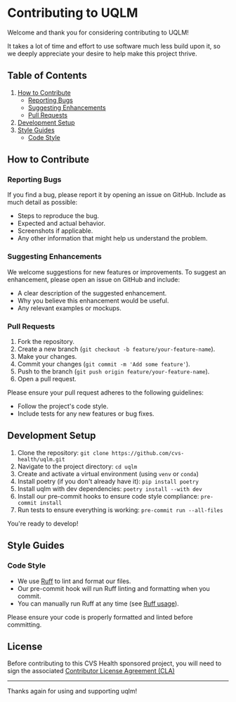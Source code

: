 # Contributing to UQLM

Welcome and thank you for considering contributing to UQLM!

It takes a lot of time and effort to use software much less build upon it, so we deeply appreciate your desire to help make this project thrive.

## Table of Contents

1. [How to Contribute](#how-to-contribute)
    - [Reporting Bugs](#reporting-bugs)
    - [Suggesting Enhancements](#suggesting-enhancements)
    - [Pull Requests](#pull-requests)
2. [Development Setup](#development-setup)
3. [Style Guides](#style-guides)
    - [Code Style](#code-style)

## How to Contribute

### Reporting Bugs

If you find a bug, please report it by opening an issue on GitHub. Include as much detail as possible:
- Steps to reproduce the bug.
- Expected and actual behavior.
- Screenshots if applicable.
- Any other information that might help us understand the problem.

### Suggesting Enhancements

We welcome suggestions for new features or improvements. To suggest an enhancement, please open an issue on GitHub and include:
- A clear description of the suggested enhancement.
- Why you believe this enhancement would be useful.
- Any relevant examples or mockups.

### Pull Requests

1. Fork the repository.
2. Create a new branch (`git checkout -b feature/your-feature-name`).
3. Make your changes.
4. Commit your changes (`git commit -m 'Add some feature'`).
5. Push to the branch (`git push origin feature/your-feature-name`).
6. Open a pull request.

Please ensure your pull request adheres to the following guidelines:
- Follow the project's code style.
- Include tests for any new features or bug fixes.

## Development Setup

1. Clone the repository: `git clone https://github.com/cvs-health/uqlm.git`
2. Navigate to the project directory: `cd uqlm`
3. Create and activate a virtual environment (using `venv` or `conda`)
4. Install poetry (if you don't already have it): `pip install poetry`
5. Install uqlm with dev dependencies: `poetry install --with dev`
6. Install our pre-commit hooks to ensure code style compliance: `pre-commit install`
7. Run tests to ensure everything is working: `pre-commit run --all-files`

You're ready to develop!

## Style Guides

### Code Style

- We use [Ruff](https://github.com/astral-sh/ruff) to lint and format our files.
- Our pre-commit hook will run Ruff linting and formatting when you commit.
- You can manually run Ruff at any time (see [Ruff usage](https://github.com/astral-sh/ruff#usage)).

Please ensure your code is properly formatted and linted before committing.

## License

Before contributing to this CVS Health sponsored project, you will need to sign the associated [Contributor License Agreement (CLA)](https://forms.office.com/r/iFZWwzjt9C)

---

Thanks again for using and supporting uqlm!